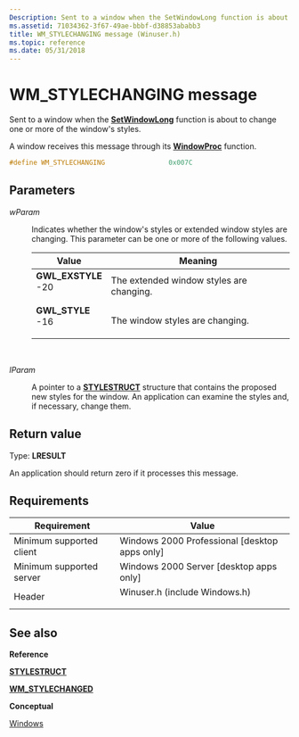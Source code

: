 ```yaml
---
Description: Sent to a window when the SetWindowLong function is about to change one or more of the window's styles.
ms.assetid: 71034362-3f67-49ae-bbbf-d38853ababb3
title: WM_STYLECHANGING message (Winuser.h)
ms.topic: reference
ms.date: 05/31/2018
---
```


# WM\_STYLECHANGING message

Sent to a window when the [**SetWindowLong**](/windows/win32/api/winuser/nf-winuser-setwindowlonga) function is about to change one or more of the window's styles.

A window receives this message through its [**WindowProc**](/previous-versions/windows/desktop/legacy/ms633573(v=vs.85)) function.


```C++
#define WM_STYLECHANGING                0x007C
```



## Parameters

<dl> <dt>

*wParam* 
</dt> <dd>

Indicates whether the window's styles or extended window styles are changing. This parameter can be one or more of the following values.



| Value                                                                                                                                                                                                            | Meaning                                             |
|------------------------------------------------------------------------------------------------------------------------------------------------------------------------------------------------------------------|-----------------------------------------------------|
| <span id="GWL_EXSTYLE"></span><span id="gwl_exstyle"></span><dl> <dt>**GWL\_EXSTYLE**</dt> <dt>-20</dt> </dl> | The extended window styles are changing.<br/> |
| <span id="GWL_STYLE"></span><span id="gwl_style"></span><dl> <dt>**GWL\_STYLE**</dt> <dt>-16</dt> </dl>       | The window styles are changing.<br/>          |



 

</dd> <dt>

*lParam* 
</dt> <dd>

A pointer to a [**STYLESTRUCT**](/windows/win32/api/winuser/ns-winuser-stylestruct) structure that contains the proposed new styles for the window. An application can examine the styles and, if necessary, change them.

</dd> </dl>

## Return value

Type: **LRESULT**

An application should return zero if it processes this message.

## Requirements



| Requirement | Value |
|-------------------------------------|----------------------------------------------------------------------------------------------------------|
| Minimum supported client<br/> | Windows 2000 Professional \[desktop apps only\]<br/>                                               |
| Minimum supported server<br/> | Windows 2000 Server \[desktop apps only\]<br/>                                                     |
| Header<br/>                   | <dl> <dt>Winuser.h (include Windows.h)</dt> </dl> |



## See also

<dl> <dt>

**Reference**
</dt> <dt>

[**STYLESTRUCT**](/windows/win32/api/winuser/ns-winuser-stylestruct)
</dt> <dt>

[**WM\_STYLECHANGED**](wm-stylechanged.md)
</dt> <dt>

**Conceptual**
</dt> <dt>

[Windows](windows.md)
</dt> </dl>

 

 
